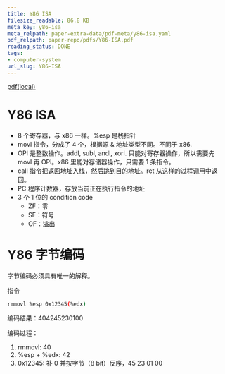 ```yaml
---
title: Y86 ISA
filesize_readable: 86.8 KB
meta_key: y86-isa
meta_relpath: paper-extra-data/pdf-meta/y86-isa.yaml
pdf_relpath: paper-repo/pdfs/Y86-ISA.pdf
reading_status: DONE
tags:
- computer-system
url_slug: Y86-ISA
---
```


[pdf(local)](../../paper-repo/pdfs/Y86-ISA.pdf)

# Y86 ISA

- 8 个寄存器，与 x86 一样。%esp 是栈指针
- movl 指令，分成了 4 个，根据源 & 地址类型不同。不同于 x86.
- OPl 是整数操作。addl, subl, andl, xorl. 只能对寄存器操作，所以需要先 movl 再 OPl。x86 里能对存储器操作，只需要 1 条指令。
- call 指令把返回地址入栈，然后跳到目的地址。ret 从这样的过程调用中返回。
- PC 程序计数器，存放当前正在执行指令的地址
- 3 个 1 位的 condition code
	- ZF：零
	- SF：符号
	- OF：溢出

# Y86 字节编码

字节编码必须具有唯一的解释。

指令
```bash
rmmovl %esp 0x12345(%edx)
```

编码结果：404245230100

编码过程：

1. rmmovl: 40
2. %esp + %edx: 42
3. 0x12345: 补 0 并按字节（8 bit）反序，45 23 01 00
